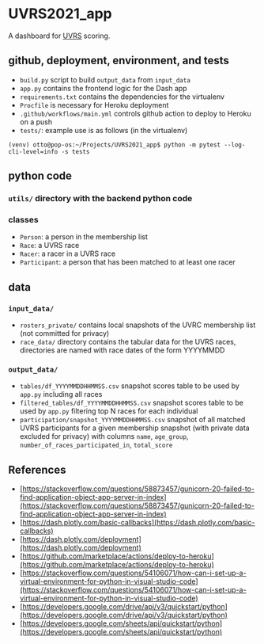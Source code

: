# UVRS2021_app
A dashboard for [UVRS](https://uppervalleyrunningclub.org/2021-upper-valley-running-series) scoring.

## github, deployment, environment, and tests
* `build.py` script to build `output_data` from `input_data`
* `app.py` contains the frontend logic for the Dash app
* `requirements.txt` contains the dependencies for the virtualenv
* `Procfile` is necessary for Heroku deployment
* `.github/workflows/main.yml` controls github action to deploy to Heroku on a push
* `tests/`: example use is as follows (in the virtualenv)
```
(venv) otto@pop-os:~/Projects/UVRS2021_app$ python -m pytest --log-cli-level=info -s tests
```

## python code
### `utils/` directory with the backend python code
### classes
* `Person`: a person in the membership list
* `Race`: a UVRS race
* `Racer`: a racer in a UVRS race
* `Participant`: a person that has been matched to at least one racer

## data

### `input_data/`
* `rosters_private/` contains local snapshots of the UVRC membership list (not committed for privacy)
* `race_data/` directory contains the tabular data for the UVRS races, directories are named with race dates of the form YYYYMMDD

### `output_data/`
* `tables/df_YYYYMMDDHHMMSS.csv` snapshot scores table to be used by `app.py` including all races
* `filtered_tables/df_YYYYMMDDHHMMSS.csv` snapshot scores table to be used by `app.py` filtering top N races for each individual
* `participation/snapshot_YYYYMMDDHHMMSS.csv` snapshot of all matched UVRS participants for a given membership snapshot (with private data excluded for privacy) with columns `name`, `age_group`, `number_of_races_participated_in`, `total_score`

## References
* [https://stackoverflow.com/questions/58873457/gunicorn-20-failed-to-find-application-object-app-server-in-index](https://stackoverflow.com/questions/58873457/gunicorn-20-failed-to-find-application-object-app-server-in-index)
* [https://dash.plotly.com/basic-callbacks](https://dash.plotly.com/basic-callbacks)
* [https://dash.plotly.com/deployment](https://dash.plotly.com/deployment)
* [https://github.com/marketplace/actions/deploy-to-heroku](https://github.com/marketplace/actions/deploy-to-heroku)
* [https://stackoverflow.com/questions/54106071/how-can-i-set-up-a-virtual-environment-for-python-in-visual-studio-code](https://stackoverflow.com/questions/54106071/how-can-i-set-up-a-virtual-environment-for-python-in-visual-studio-code)
* [https://developers.google.com/drive/api/v3/quickstart/python](https://developers.google.com/drive/api/v3/quickstart/python)
* [https://developers.google.com/sheets/api/quickstart/python](https://developers.google.com/sheets/api/quickstart/python)
